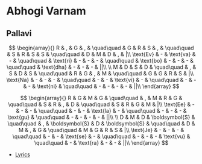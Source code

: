 # Abhogi Varnam

## Pallavi


$$
\begin{array}{}
R & , & G & , & \quad\quad & G & R & S & , & \quad\quad & S & R & S & S  & \quad\quad & D & M & D & , & |\\
\text{Ev} & - & \text{va} & - & \quad\quad & \text{ri} & - & - & - & \quad\quad & \text{bo} & - & - & -  & \quad\quad & \text{dha} & - & - & - & ||\\ \\
M & D & S & D & \quad\quad & , & S & D & S & \quad\quad & R & G & , & M  & \quad\quad & G & G & R & S & |\\
\text{Na} & - & - & - & \quad\quad & - & - & \text{vi} & - & \quad\quad & - & - & - & \text{ni}  & \quad\quad & - & - & - & - & ||\\
\end{array}
$$

$$
\begin{array}{}
R & G & M & G & \quad\quad & , & M & R & G & \quad\quad & S & R & , & D  & \quad\quad & S & R & G & M & |\\
\text{Ee} & - & - & - & \quad\quad & - & - & \text{la} & - & \quad\quad & - & - & - & \text{gu}  & \quad\quad & - & - & - & - & ||\\ \\
D & M & D & \boldsymbol{S} & \quad\quad & , & \boldsymbol{S} & D & \boldsymbol{S} & \quad\quad & D & M & , & G  & \quad\quad & M & G & R & S & |\\
\text{Je} & - & - & - & \quad\quad & - & - & \text{se} & - & \quad\quad & - & - & - & \text{vu}  & \quad\quad & - &  \text{ra} & - & - & ||\\
\end{array}
$$




- [Lyrics](http://www.shivkumar.org/music/varnams/evvaribodhana.pdf)